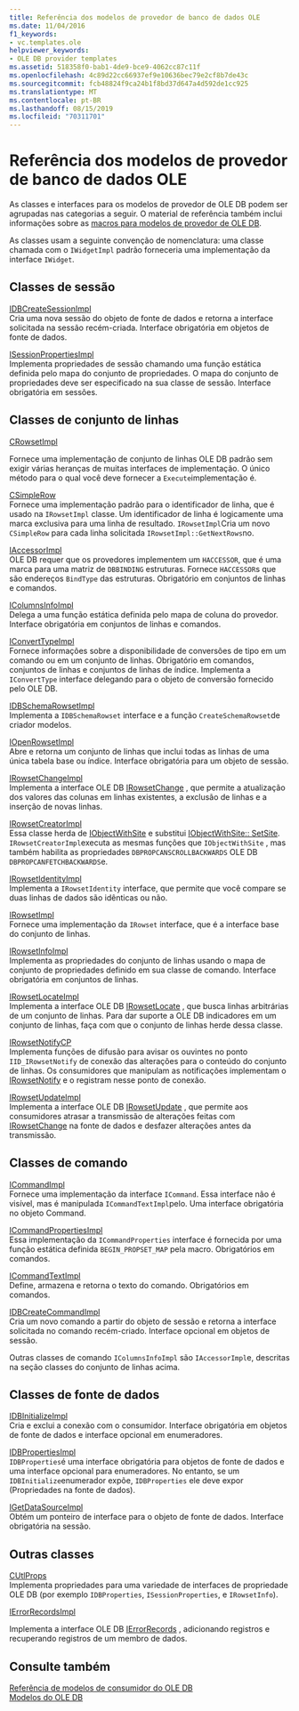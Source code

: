 ```yaml
---
title: Referência dos modelos de provedor de banco de dados OLE
ms.date: 11/04/2016
f1_keywords:
- vc.templates.ole
helpviewer_keywords:
- OLE DB provider templates
ms.assetid: 518358f0-bab1-4de9-bce9-4062cc87c11f
ms.openlocfilehash: 4c89d22cc66937ef9e10636bec79e2cf8b7de43c
ms.sourcegitcommit: fcb48824f9ca24b1f8bd37d647a4d592de1cc925
ms.translationtype: MT
ms.contentlocale: pt-BR
ms.lasthandoff: 08/15/2019
ms.locfileid: "70311701"
---
```

# <a name="ole-db-provider-templates-reference"></a>Referência dos modelos de provedor de banco de dados OLE

As classes e interfaces para os modelos de provedor de OLE DB podem ser agrupadas nas categorias a seguir. O material de referência também inclui informações sobre as [macros para modelos de provedor de OLE DB](../../data/oledb/macros-for-ole-db-provider-templates.md).

As classes usam a seguinte convenção de nomenclatura: uma classe chamada com o `IWidgetImpl` padrão forneceria uma implementação da interface `IWidget`.

## <a name="session-classes"></a>Classes de sessão

[IDBCreateSessionImpl](../../data/oledb/idbcreatesessionimpl-class.md)<br/>
Cria uma nova sessão do objeto de fonte de dados e retorna a interface solicitada na sessão recém-criada. Interface obrigatória em objetos de fonte de dados.

[ISessionPropertiesImpl](../../data/oledb/isessionpropertiesimpl-class.md)<br/>
Implementa propriedades de sessão chamando uma função estática definida pelo mapa do conjunto de propriedades. O mapa do conjunto de propriedades deve ser especificado na sua classe de sessão. Interface obrigatória em sessões.

## <a name="rowset-classes"></a>Classes de conjunto de linhas

[CRowsetImpl](../../data/oledb/crowsetimpl-class.md)

Fornece uma implementação de conjunto de linhas OLE DB padrão sem exigir várias heranças de muitas interfaces de implementação. O único método para o qual você deve fornecer a `Execute`implementação é.

[CSimpleRow](../../data/oledb/csimplerow-class.md)<br/>
Fornece uma implementação padrão para o identificador de linha, que é usado na `IRowsetImpl` classe. Um identificador de linha é logicamente uma marca exclusiva para uma linha de resultado. `IRowsetImpl`Cria um novo `CSimpleRow` para cada linha solicitada `IRowsetImpl::GetNextRows`no.

[IAccessorImpl](../../data/oledb/iaccessorimpl-class.md)<br/>
OLE DB requer que os provedores implementem um `HACCESSOR`, que é uma marca para uma matriz de `DBBINDING` estruturas. Fornece `HACCESSOR`s que são endereços `BindType` das estruturas. Obrigatório em conjuntos de linhas e comandos.

[IColumnsInfoImpl](../../data/oledb/icolumnsinfoimpl-class.md)<br/>
Delega a uma função estática definida pelo mapa de coluna do provedor. Interface obrigatória em conjuntos de linhas e comandos.

[IConvertTypeImpl](../../data/oledb/iconverttypeimpl-class.md)<br/>
Fornece informações sobre a disponibilidade de conversões de tipo em um comando ou em um conjunto de linhas. Obrigatório em comandos, conjuntos de linhas e conjuntos de linhas de índice. Implementa a `IConvertType` interface delegando para o objeto de conversão fornecido pelo OLE DB.

[IDBSchemaRowsetImpl](../../data/oledb/idbschemarowsetimpl-class.md)<br/>
Implementa a `IDBSchemaRowset` interface e a função `CreateSchemaRowset`de criador modelos.

[IOpenRowsetImpl](../../data/oledb/iopenrowsetimpl-class.md)<br/>
Abre e retorna um conjunto de linhas que inclui todas as linhas de uma única tabela base ou índice. Interface obrigatória para um objeto de sessão.

[IRowsetChangeImpl](../../data/oledb/irowsetchangeimpl-class.md)<br/>
Implementa a interface OLE DB [IRowsetChange](/previous-versions/windows/desktop/ms715790(v=vs.85)) , que permite a atualização dos valores das colunas em linhas existentes, a exclusão de linhas e a inserção de novas linhas.

[IRowsetCreatorImpl](../../data/oledb/irowsetcreatorimpl-class.md)<br/>
Essa classe herda de [IObjectWithSite](/windows/win32/api/ocidl/nn-ocidl-iobjectwithsite) e substitui [IObjectWithSite:: SetSite](/windows/win32/api/ocidl/nf-ocidl-iobjectwithsite-setsite). `IRowsetCreatorImpl`executa as mesmas funções que `IObjectWithSite` , mas também habilita as propriedades `DBPROPCANSCROLLBACKWARDS` OLE DB `DBPROPCANFETCHBACKWARDS`e.

[IRowsetIdentityImpl](../../data/oledb/irowsetidentityimpl-class.md)<br/>
Implementa a `IRowsetIdentity` interface, que permite que você compare se duas linhas de dados são idênticas ou não.

[IRowsetImpl](../../data/oledb/irowsetimpl-class.md)<br/>
Fornece uma implementação da `IRowset` interface, que é a interface base do conjunto de linhas.

[IRowsetInfoImpl](../../data/oledb/irowsetinfoimpl-class.md)<br/>
Implementa as propriedades do conjunto de linhas usando o mapa de conjunto de propriedades definido em sua classe de comando. Interface obrigatória em conjuntos de linhas.

[IRowsetLocateImpl](../../data/oledb/irowsetlocateimpl-class.md)<br/>
Implementa a interface OLE DB [IRowsetLocate](/previous-versions/windows/desktop/ms721190(v=vs.85)) , que busca linhas arbitrárias de um conjunto de linhas. Para dar suporte a OLE DB indicadores em um conjunto de linhas, faça com que o conjunto de linhas herde dessa classe.

[IRowsetNotifyCP](../../data/oledb/irowsetnotifycp-class.md)<br/>
Implementa funções de difusão para avisar os ouvintes no ponto `IID_IRowsetNotify` de conexão das alterações para o conteúdo do conjunto de linhas. Os consumidores que manipulam as notificações implementam o [IRowsetNotify](/previous-versions/windows/desktop/ms712959(v=vs.85)) e o registram nesse ponto de conexão.

[IRowsetUpdateImpl](../../data/oledb/irowsetupdateimpl-class.md)<br/>
Implementa a interface OLE DB [IRowsetUpdate](/previous-versions/windows/desktop/ms714401(v=vs.85)) , que permite aos consumidores atrasar a transmissão de alterações feitas com [IRowsetChange](/previous-versions/windows/desktop/ms715790(v=vs.85)) na fonte de dados e desfazer alterações antes da transmissão.

## <a name="command-classes"></a>Classes de comando

[ICommandImpl](../../data/oledb/icommandimpl-class.md)<br/>
Fornece uma implementação da interface `ICommand`. Essa interface não é visível, mas é manipulada `ICommandTextImpl`pelo. Uma interface obrigatória no objeto Command.

[ICommandPropertiesImpl](../../data/oledb/icommandpropertiesimpl-class.md)<br/>
Essa implementação da `ICommandProperties` interface é fornecida por uma função estática definida `BEGIN_PROPSET_MAP` pela macro. Obrigatórios em comandos.

[ICommandTextImpl](../../data/oledb/icommandtextimpl-class.md)<br/>
Define, armazena e retorna o texto do comando. Obrigatórios em comandos.

[IDBCreateCommandImpl](../../data/oledb/idbcreatecommandimpl-class.md)<br/>
Cria um novo comando a partir do objeto de sessão e retorna a interface solicitada no comando recém-criado. Interface opcional em objetos de sessão.

Outras classes de comando `IColumnsInfoImpl` são `IAccessorImpl`e, descritas na seção classes do conjunto de linhas acima.

## <a name="data-source-classes"></a>Classes de fonte de dados

[IDBInitializeImpl](../../data/oledb/idbinitializeimpl-class.md)<br/>
Cria e exclui a conexão com o consumidor. Interface obrigatória em objetos de fonte de dados e interface opcional em enumeradores.

[IDBPropertiesImpl](../../data/oledb/idbpropertiesimpl-class.md)<br/>
`IDBProperties`é uma interface obrigatória para objetos de fonte de dados e uma interface opcional para enumeradores. No entanto, se um `IDBInitialize`enumerador expõe, `IDBProperties` ele deve expor (Propriedades na fonte de dados).

[IGetDataSourceImpl](../../data/oledb/igetdatasourceimpl-class.md)<br/>
Obtém um ponteiro de interface para o objeto de fonte de dados. Interface obrigatória na sessão.

## <a name="other-classes"></a>Outras classes

[CUtlProps](../../data/oledb/cutlprops-class.md)<br/>
Implementa propriedades para uma variedade de interfaces de propriedade OLE DB (por exemplo `IDBProperties`, `ISessionProperties`, e `IRowsetInfo`).

[IErrorRecordsImpl](../../data/oledb/ierrorrecordsimpl-class.md)

Implementa a interface OLE DB [IErrorRecords](/previous-versions/windows/desktop/ms718112(v=vs.85)) , adicionando registros e recuperando registros de um membro de dados.

## <a name="see-also"></a>Consulte também

[Referência de modelos de consumidor do OLE DB](../../data/oledb/ole-db-consumer-templates-reference.md)<br/>
[Modelos do OLE DB](../../data/oledb/ole-db-templates.md)